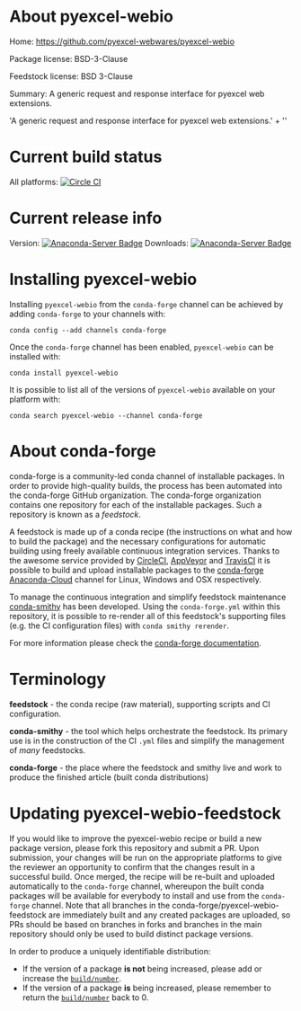 About pyexcel-webio
===================

Home: https://github.com/pyexcel-webwares/pyexcel-webio

Package license: BSD-3-Clause

Feedstock license: BSD 3-Clause

Summary: A generic request and response interface for pyexcel web extensions.

'A generic request and response interface for pyexcel web extensions.' +
''


Current build status
====================

All platforms: [![Circle CI](https://circleci.com/gh/conda-forge/pyexcel-webio-feedstock.svg?style=shield)](https://circleci.com/gh/conda-forge/pyexcel-webio-feedstock)

Current release info
====================
Version: [![Anaconda-Server Badge](https://anaconda.org/conda-forge/pyexcel-webio/badges/version.svg)](https://anaconda.org/conda-forge/pyexcel-webio)
Downloads: [![Anaconda-Server Badge](https://anaconda.org/conda-forge/pyexcel-webio/badges/downloads.svg)](https://anaconda.org/conda-forge/pyexcel-webio)

Installing pyexcel-webio
========================

Installing `pyexcel-webio` from the `conda-forge` channel can be achieved by adding `conda-forge` to your channels with:

```
conda config --add channels conda-forge
```

Once the `conda-forge` channel has been enabled, `pyexcel-webio` can be installed with:

```
conda install pyexcel-webio
```

It is possible to list all of the versions of `pyexcel-webio` available on your platform with:

```
conda search pyexcel-webio --channel conda-forge
```


About conda-forge
=================

conda-forge is a community-led conda channel of installable packages.
In order to provide high-quality builds, the process has been automated into the
conda-forge GitHub organization. The conda-forge organization contains one repository
for each of the installable packages. Such a repository is known as a *feedstock*.

A feedstock is made up of a conda recipe (the instructions on what and how to build
the package) and the necessary configurations for automatic building using freely
available continuous integration services. Thanks to the awesome service provided by
[CircleCI](https://circleci.com/), [AppVeyor](http://www.appveyor.com/)
and [TravisCI](https://travis-ci.org/) it is possible to build and upload installable
packages to the [conda-forge](https://anaconda.org/conda-forge)
[Anaconda-Cloud](http://docs.anaconda.org/) channel for Linux, Windows and OSX respectively.

To manage the continuous integration and simplify feedstock maintenance
[conda-smithy](http://github.com/conda-forge/conda-smithy) has been developed.
Using the ``conda-forge.yml`` within this repository, it is possible to re-render all of
this feedstock's supporting files (e.g. the CI configuration files) with ``conda smithy rerender``.

For more information please check the [conda-forge documentation](https://conda-forge.org/docs/).

Terminology
===========

**feedstock** - the conda recipe (raw material), supporting scripts and CI configuration.

**conda-smithy** - the tool which helps orchestrate the feedstock.
                   Its primary use is in the construction of the CI ``.yml`` files
                   and simplify the management of *many* feedstocks.

**conda-forge** - the place where the feedstock and smithy live and work to
                  produce the finished article (built conda distributions)


Updating pyexcel-webio-feedstock
================================

If you would like to improve the pyexcel-webio recipe or build a new
package version, please fork this repository and submit a PR. Upon submission,
your changes will be run on the appropriate platforms to give the reviewer an
opportunity to confirm that the changes result in a successful build. Once
merged, the recipe will be re-built and uploaded automatically to the
`conda-forge` channel, whereupon the built conda packages will be available for
everybody to install and use from the `conda-forge` channel.
Note that all branches in the conda-forge/pyexcel-webio-feedstock are
immediately built and any created packages are uploaded, so PRs should be based
on branches in forks and branches in the main repository should only be used to
build distinct package versions.

In order to produce a uniquely identifiable distribution:
 * If the version of a package **is not** being increased, please add or increase
   the [``build/number``](http://conda.pydata.org/docs/building/meta-yaml.html#build-number-and-string).
 * If the version of a package **is** being increased, please remember to return
   the [``build/number``](http://conda.pydata.org/docs/building/meta-yaml.html#build-number-and-string)
   back to 0.